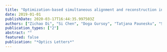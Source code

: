 ```yaml
---
title: "Optimization-based simultaneous alignment and reconstruction in multi-element tomography"
date: 2019-01-01
publishDate: 2020-03-17T16:44:35.997503Z
authors: ["Zichao Di", "Si Chen", "Doga Gursoy", "Tatjana Paunesku", "Sven Leyffer", "Stefan M Wild", "Stefan Vogt"]
publication_types: ["2"]
abstract: ""
featured: false
publication: "*Optics Letters*"
---
```


